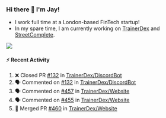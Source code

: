 ### Hi there 👋 I'm Jay!
* I work full time at a London-based FinTech startup!
* In my spare time, I am currently working on [TrainerDex](https://www.github.com/TrainerDex) and [StreetComplete](https://github.com/streetcomplete/StreetComplete).

[<img src="https://github-readme-stats.vercel.app/api/wakatime?username=TurnrDev&layout=compact&custom_title=Last 7 Days Language Breakdown" />](https://wakatime.com/@TurnrDev)  

#### :zap: Recent Activity
<!--START_SECTION:activity-->
1. ❌ Closed PR [#132](https://github.com/TrainerDex/DiscordBot/pull/132) in [TrainerDex/DiscordBot](https://github.com/TrainerDex/DiscordBot)
2. 🗣 Commented on [#132](https://github.com/TrainerDex/DiscordBot/issues/132) in [TrainerDex/DiscordBot](https://github.com/TrainerDex/DiscordBot)
3. 🗣 Commented on [#457](https://github.com/TrainerDex/Website/issues/457) in [TrainerDex/Website](https://github.com/TrainerDex/Website)
4. 🗣 Commented on [#455](https://github.com/TrainerDex/Website/issues/455) in [TrainerDex/Website](https://github.com/TrainerDex/Website)
5. 🎉 Merged PR [#460](https://github.com/TrainerDex/Website/pull/460) in [TrainerDex/Website](https://github.com/TrainerDex/Website)
<!--END_SECTION:activity-->
